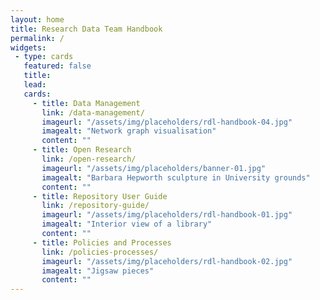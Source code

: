 ```yaml
---
layout: home
title: Research Data Team Handbook
permalink: /
widgets:
 - type: cards
   featured: false
   title: 
   lead: 
   cards:
     - title: Data Management
       link: /data-management/
       imageurl: "/assets/img/placeholders/rdl-handbook-04.jpg"
       imagealt: "Network graph visualisation"
       content: ""
     - title: Open Research
       link: /open-research/
       imageurl: "/assets/img/placeholders/banner-01.jpg"
       imagealt: "Barbara Hepworth sculpture in University grounds"
       content: ""
     - title: Repository User Guide
       link: /repository-guide/
       imageurl: "/assets/img/placeholders/rdl-handbook-01.jpg"
       imagealt: "Interior view of a library"
       content: ""
     - title: Policies and Processes
       link: /policies-processes/
       imageurl: "/assets/img/placeholders/rdl-handbook-02.jpg"
       imagealt: "Jigsaw pieces"
       content: ""
---
```

